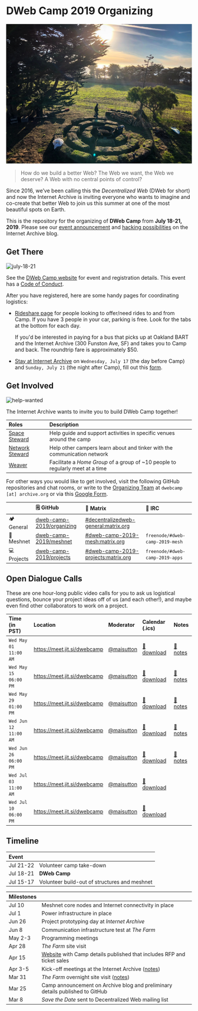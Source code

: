 DWeb Camp 2019 Organizing
=========================

![the-farm](images/the-farm.jpg?raw=true)

>How do we build a better Web? The Web we want, the Web we deserve? A Web with no central points of control?

Since 2016, we’ve been calling this the _Decentralized Web_ (DWeb for short) and now the Internet Archive is inviting everyone who wants to imagine and co-create that better Web to join us this summer at one of the most beautiful spots on Earth.

This is the repository for the organizing of **DWeb Camp** from **July 18-21, 2019**.
Please see our [event announcement](https://blog.archive.org/2019/03/24/coming-this-summer-the-first-dweb-camp/) and  [hacking possibilities](https://blog.archive.org/2019/05/26/spark-new-ideas-technologies-at-dweb-camp-2019/) on the Internet Archive blog.

## Get There

![july-18-21](https://img.shields.io/badge/july%2018-21-008672.svg)

See the [DWeb Camp website](https://dwebcamp.org) for event and registration details. This event has a [Code of Conduct](https://dwebcamp.org/conduct/).

After you have registered, here are some handy pages for coordinating logistics:

- [Rideshare page](https://docs.google.com/spreadsheets/d/1WjZd33F5no2AQ8BAbMDMoQMv8eFAsp8-SNNR3Z_M-Zc/edit?ts=5cfff040#gid=676404853) for people looking to offer/need rides to and from Camp. If you have 3 people in your car, parking is free. Look for the tabs at the bottom for each day.

  If you'd be interested in paying for a bus that picks up at Oakland BART and the Internet Archive (300 Funston Ave, SF) and takes you to Camp and back.  The roundtrip fare is approximately $50.

- [Stay at Internet Archive](https://github.com/dweb-camp-2019/organizing/issues/73/) on `Wednesday, July 17` (the day before Camp) and `Sunday, July 21` (the night after Camp), fill out this [form](https://fs26.formsite.com/ArchiveHR/IA_sleepover_2019/index.html).

## Get Involved

![help-wanted](https://img.shields.io/badge/help%20wanted-008672.svg)

The Internet Archive wants to invite you to build DWeb Camp together!

| Roles                                    | Description                                                                    |
|:-----------------------------------------|:-------------------------------------------------------------------------------|
| [Space Steward](roles/space-stewards.md) | Help guide and support activities in specific venues around the camp           |
| [Network Steward](roles/network-stewards.md) | Help other campers learn about and tinker with the communication network |
| [Weaver](roles/weavers.md)               | Facilitate a _Home Group_ of a group of ~10 people to regularly meet at a time |

For other ways you would like to get involved, visit the following GitHub repositories and chat rooms, or write to the [Organizing Team](TEAM.md) at `dwebcamp [at] archive.org` or via this [Google Form](https://docs.google.com/forms/d/e/1FAIpQLSe4gYQH6dBjTntt0IAgEh0z3tHKnfufHbBanf-SoDpnB73b5w/viewform).

|                   | :spiral_notepad: GitHub | :speech_balloon: Matrix | :speech_balloon: IRC |
|:------------------|:------------------------|:------------------------|:---------------------|
| :camping: General | [dweb-camp-2019/organizing](https://github.com/dweb-camp-2019/organizing) | [#decentralizedweb-general:matrix.org](https://riot.im/app/#/room/#decentralizedweb-general:matrix.org) | |
| :satellite: Meshnet | [dweb-camp-2019/meshnet](https://github.com/dweb-camp-2019/meshnet) | [#dweb-camp-2019-mesh:matrix.org](https://riot.im/app/#/room/#dweb-camp-2019-mesh:matrix.org) | `freenode/#dweb-camp-2019-mesh` |
| :computer: Projects | [dweb-camp-2019/projects](https://github.com/dweb-camp-2019/projects) | [#dweb-camp-2019-projects:matrix.org](https://riot.im/app/#/room/#dweb-camp-2019-projects:matrix.org) | `freenode/#dweb-camp-2019-apps` |

## Open Dialogue Calls

These are one hour-long public video calls for you to ask us logistical questions, bounce your project ideas off of us (and each other!), and maybe even find other collaborators to work on a project.

| Time (in PST)       | Location                     | Moderator                                  | Calendar (.ics)                                                | Notes                                                         |
|:--------------------|:-----------------------------|:-------------------------------------------|:---------------------------------------------------------------|:--------------------------------------------------------------|
|`Wed May 01 11:00 AM`| https://meet.jit.si/dwebcamp | [@maisutton](https://github.com/maisutton) | [:calendar: download](open-dialogue/ics/20190501.ics?raw=true) | [:memo: notes](open-dialogue/notes/open-dialogue-20190501.md) |
|`Wed May 15 06:00 PM`| https://meet.jit.si/dwebcamp | [@maisutton](https://github.com/maisutton) | [:calendar: download](open-dialogue/ics/20190515.ics?raw=true) | [:memo: notes](open-dialogue/notes/open-dialogue-20190516.md) |
|`Wed May 29 01:00 PM`| https://meet.jit.si/dwebcamp | [@maisutton](https://github.com/maisutton) | [:calendar: download](open-dialogue/ics/20190529.ics?raw=true) | [:memo: notes](open-dialogue/notes/open-dialogue-20190529.md) |
|`Wed Jun 12 11:00 AM`| https://meet.jit.si/dwebcamp | [@maisutton](https://github.com/maisutton) | [:calendar: download](open-dialogue/ics/20190612.ics?raw=true) | [:memo: notes](open-dialogue/notes/open-dialogue-20190612.md) |
|`Wed Jun 26 06:00 PM`| https://meet.jit.si/dwebcamp | [@maisutton](https://github.com/maisutton) | [:calendar: download](open-dialogue/ics/20190626.ics?raw=true) | [:memo: notes](open-dialogue/notes/open-dialogue-20190626.md) |
|`Wed Jul 03 11:00 AM`| https://meet.jit.si/dwebcamp | [@maisutton](https://github.com/maisutton) | [:calendar: download](open-dialogue/ics/20190703.ics?raw=true) |                                                               |
|`Wed Jul 10 06:00 PM`| https://meet.jit.si/dwebcamp | [@maisutton](https://github.com/maisutton) | [:calendar: download](open-dialogue/ics/20190710.ics?raw=true) |                                                               |

## Timeline

| Event     |                                                               |
|:----------|:--------------------------------------------------------------|
| Jul 21-22 | Volunteer camp take-down                                      |
| Jul 18-21 | **DWeb Camp**                                                 |
| Jul 15-17 | Volunteer build-out of structures and meshnet                 |

| Milestones |                                                                               |
|:-----------|:------------------------------------------------------------------------------|
| Jul 10     | Meshnet core nodes and Internet connectivity in place                         |
| Jul 1      | Power infrastructure in place                                                 |
| Jun 26     | Project prototyping day at _Internet Archive_                                 |
| Jun 8      | Communication infrastructure test at _The Farm_                               |
| May 2-3    | Programming meetings                                                          |
| Apr 28     | _The Farm_ site visit                                                         |
| Apr 15     | [Website](https://dwebcamp.org) with Camp details published that includes RFP and ticket sales |
| Apr 3-5    | Kick-off meetings at the Internet Archive ([notes](notes/2019-04-05-kick-off-week/README.md#organizer-planning--the-internet-archive)) |
| Mar 31     | _The Farm_ overnight site visit ([notes](notes/2019-04-05-kick-off-week/README.md#site-visit--the-farm)) |
| Mar 25     | Camp announcement on Archive blog and preliminary details published to GitHub |
| Mar 8      | _Save the Date_ sent to Decentralized Web mailing list                        |
